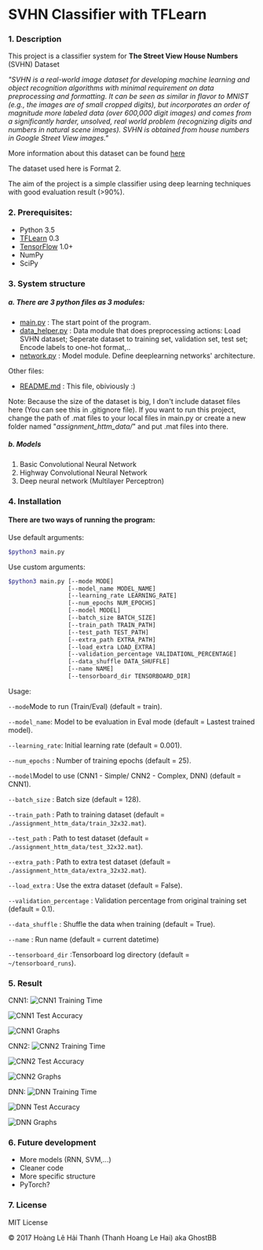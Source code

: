 # SVHN Classifier with TFLearn

### 1. Description
This project is a classifier system for **The Street View House Numbers** (SVHN) Dataset

*"SVHN is a real-world image dataset for developing machine learning and object recognition algorithms with minimal requirement on data preprocessing and formatting. It can be seen as similar in flavor to MNIST (e.g., the images are of small cropped digits), but incorporates an order of magnitude more labeled data (over 600,000 digit images) and comes from a significantly harder, unsolved, real world problem (recognizing digits and numbers in natural scene images). SVHN is obtained from house numbers in Google Street View images."*

More information about this dataset can be found [here](http://ufldl.stanford.edu/housenumbers/)

The dataset used here is Format 2.

The aim of the project is a simple classifier using deep learning techniques with good evaluation result (>90%).

### 2. Prerequisites:
- Python 3.5
- [TFLearn](http://www.tflearn.org) 0.3
- [TensorFlow](http://www.tensorflow.org) 1.0+
- NumPy
- SciPy

### 3. System structure
##### a. There are 3 python files as 3 modules:
- [main.py](main.py) : The start point of the program.
- [data_helper.py](data_helper.py) : Data module that does preprocessing actions: Load SVHN dataset; Seperate dataset to training set, validation set, test set; Encode labels to one-hot format,..
- [network.py](network.py) : Model module. Define deeplearning networks' architecture.

Other files:
- [README.md](README.md) : This file, obiviously :)

Note: Because the size of the dataset is big, I don't include dataset files here (You can see this in .gitignore file). If you want to run this project, change the path of .mat files to your local files in main.py or create a new folder named "*assignment_httm_data/*" and put .mat files into there.

##### b. Models
1. Basic Convolutional Neural Network
2. Highway Convolutional Neural Network
3. Deep neural network (Multilayer Perceptron)

### 4. Installation
#### There are two ways of running the program:
Use default arguments:
```sh
$python3 main.py
```
Use custom arguments: 
```sh
$python3 main.py [--mode MODE] 
                 [--model_name MODEL_NAME]
                 [--learning_rate LEARNING_RATE] 
                 [--num_epochs NUM_EPOCHS]
                 [--model MODEL] 
                 [--batch_size BATCH_SIZE]
                 [--train_path TRAIN_PATH] 
                 [--test_path TEST_PATH]
                 [--extra_path EXTRA_PATH] 
                 [--load_extra LOAD_EXTRA]
                 [--validation_percentage VALIDATIONL_PERCENTAGE]
                 [--data_shuffle DATA_SHUFFLE] 
                 [--name NAME]
                 [--tensorboard_dir TENSORBOARD_DIR]
```
Usage:

```--mode```Mode to run (Train/Eval) (default = train).

```--model_name```: Model to be evaluation in Eval mode (default = Lastest trained model).

```--learning_rate```: Initial learning rate (default = 0.001).

```--num_epochs``` : Number of training epochs (default = 25).

```--model```Model to use (CNN1 - Simple/ CNN2 - Complex, DNN) (default = CNN1).

```--batch_size``` : Batch size (default = 128).

```--train_path``` : Path to training dataset (default = ```./assignment_httm_data/train_32x32.mat```).

```--test_path``` : Path to test dataset (default = ```./assignment_httm_data/test_32x32.mat```).

```--extra_path``` : Path to extra test dataset (default = ```./assignment_httm_data/extra_32x32.mat```).

```--load_extra``` : Use the extra dataset (default = False).

```--validation_percentage``` : Validation percentage from original training set (default = 0.1).

```--data_shuffle``` : Shuffle the data when training (default = True).

```--name``` : Run name (default = current datetime)

```--tensorboard_dir``` :Tensorboard log directory (default = ```~/tensorboard_runs```).

### 5. Result

CNN1:
![CNN1 Training Time](/images/cnn1_time.png)


![CNN1 Test Accuracy](/images/cnn1_accuracy.png)


![CNN1 Graphs](/images/cnn1_diagram.png)


CNN2:
![CNN2 Training Time](/images/cnn2_time.png)


![CNN2 Test Accuracy](/images/cnn2_accuracy.jpg)


![CNN2 Graphs](/images/cnn2_diagram.png)


DNN:
![DNN Training Time](/images/dnn_time.png)


![DNN Test Accuracy](/images/dnn_accuracy.png)


![DNN Graphs](/images/dnn_diagram.png)

### 6. Future development
- More models (RNN, SVM,...)
- Cleaner code
- More specific structure
- PyTorch?
### 7. License
MIT License

© 2017 Hoàng Lê Hải Thanh (Thanh Hoang Le Hai) aka GhostBB



